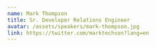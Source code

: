 ```yaml
---
name: Mark Thompson
title: Sr. Developer Relations Engineer
avatar: /assets/speakers/mark-thompson.jpg
link: https://twitter.com/marktechson?lang=en
---
```

